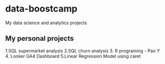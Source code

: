 # data-boostcamp
My data science and analytics projects

## My personal projects

1.SQL supermarket analysis
2.SQL churn analysis
3. R programing - Pao Y
4. Looker GA4 Dashboard
5.Linear Regression Model using caret
